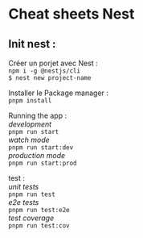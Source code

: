 # Cheat sheets Nest

## Init nest :
  
Créer un porjet avec Nest :  
`npm i -g @nestjs/cli`  
`$ nest new project-name`  
  
Installer le Package manager :  
`pnpm install`  
  
Running the app :  
*development*  
`pnpm run start`  
*watch mode*  
`pnpm run start:dev`  
*production mode*  
`pnpm run start:prod`  
  
test :  
*unit tests*  
`pnpm run test`  
*e2e tests*  
`pnpm run test:e2e`  
*test coverage*  
`pnpm run test:cov`  
